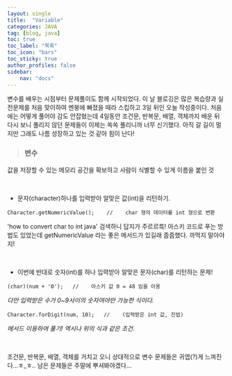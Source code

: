 ```yaml
---
layout: single
title:  "Variable"
categories: JAVA
tag: [blog, java]
toc: true
toc_label: "목록"
toc_icon: "bars"
toc_sticky: true
author_profiles: false
sidebar:
    nav: "docs"
---  
```



변수를 배우는 시점부터 문제풀이도 함께 시작되었다. 이 날 블로깅은 많은 복습량과 실전문제를 처음 맞이하여 멘붕에 빠졌을 때라 스킵하고 3일 뒤인 오늘 작성중이다. 처음에는 어떻게 풀어야 감도 안잡혔는데 4일동안 조건문, 반복문, 배열, 객체까지 배운 뒤 다시 보니 풀리지 않던 문제들이 이제는 쏙쏙 풀리니까 너무 신기했다. 아직 갈 길이 멀지만 그래도 나름 성장하고 있는 것 같아 힘이 난다!  

> ### 변수
값을 저장할 수 있는 메모리 공간을 확보하고 사람이 식별할 수 있게 이름을 붙인 것

<br>  

  - 문자(character)하나를 입력받아 알맞은 값(int)을 리턴하기.

  ```
  Character.getNumericValue();    //    char 형의 데이터를 int 형으로 변환
  ```
  'how to convert char to int java' 검색하니 답지가 주르르륵! 아스키 코드로 푸는 방법도 있었는데 getNumericValue 라는 좋은 메서드가 있길래 줍줍했다. 까먹지 말아야지!
  
  <br>
  
 - 이번에 반대로 숫자(int)를 하나 입력받아 알맞은 문자(char)를 리턴하는 문제!
  
 ```
 (char)(num + '0');   //    아스키 값 0 = 48 임을 이용
 ```
  *다만 입력받은 수가 0~9사이의 숫자여야만 가능한 식이다.*
 ```
 Character.forDigit(num, 10);   //    (입력받은 int 값, 진법)
 ```
  *메서드 이용하여 풀기! 역시나 위의 식과 같은 조건.*

<br>

조건문, 반복문, 배열, 객체를 거치고 오니 상대적으로 변수 문제들은 귀엽(?)게 느껴진다...ㅎ_ㅎ.. 남은 문제들은 주말에 뿌셔봐야겠다...
